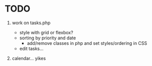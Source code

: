 # TODO

1. work on tasks.php
    - style with grid or flexbox?
    - sorting by priority and date
        - add/remove classes in php and set styles/ordering in CSS
    - edit tasks...

2. calendar... yikes
